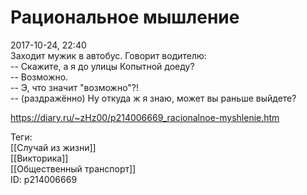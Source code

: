 Рациональное мышление
======================

   
 2017-10-24, 22:40   
  Заходит мужик в автобус. Говорит водителю:   
 -- Скажите, а я до улицы Копытной доеду?   
 -- Возможно.   
 -- Э, что значит "возможно"?!   
 -- (раздражённо) Ну откуда ж я знаю, может вы раньше выйдете?   
    
 <https://diary.ru/~zHz00/p214006669_racionalnoe-myshlenie.htm>   
   
 Теги:   
 [[Случай из жизни]]   
 [[Викторика]]   
 [[Общественный транспорт]]   
 ID: p214006669